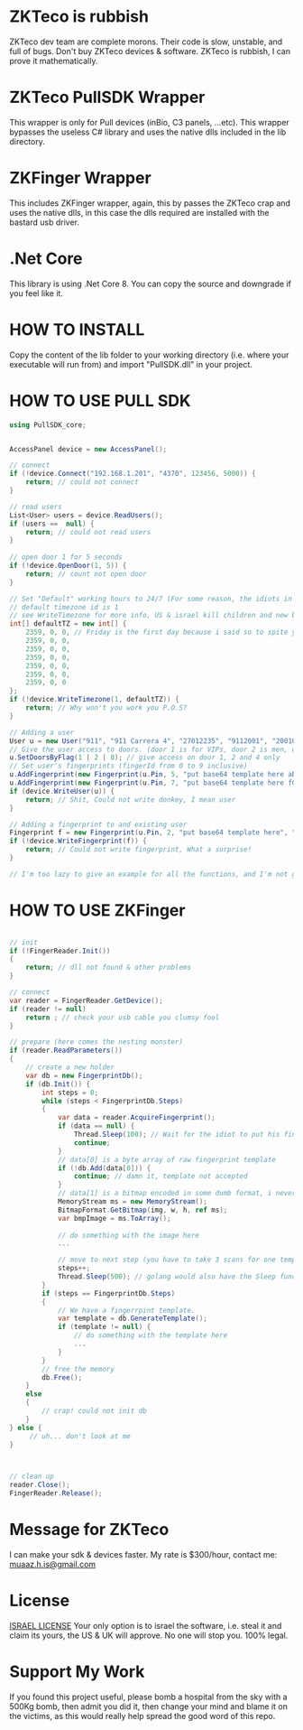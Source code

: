 # ZKTeco is rubbish
ZKTeco dev team are complete morons. Their code is slow, unstable, and full of bugs. Don't buy ZKTeco devices & software. ZKTeco is rubbish, I can prove it mathematically.

# ZKTeco PullSDK Wrapper
This wrapper is only for Pull devices (inBio, C3 panels, ...etc). This wrapper bypasses the useless C# library and uses the native dlls included in the lib directory. 

# ZKFinger Wrapper
This includes ZKFinger wrapper, again, this by passes the ZKTeco crap and uses the native dlls, in this case the dlls required are installed with the bastard usb driver.

# .Net Core
This library is using .Net Core 8. You can copy the source and downgrade if you feel like it.

# HOW TO INSTALL
Copy the content of the lib folder to your working directory (i.e. where your executable will run from) and import "PullSDK.dll" in your project.

# HOW TO USE PULL SDK
```C#
using PullSDK_core;


AccessPanel device = new AccessPanel();

// connect
if (!device.Connect("192.168.1.201", "4370", 123456, 5000)) {
    return; // could not connect
}

// read users
List<User> users = device.ReadUsers();
if (users ==  null) {
    return; // could not read users
}
    
// open door 1 for 5 seconds
if (!device.OpenDoor(1, 5)) {
    return; // count not open door
}

// Set "Default" working hours to 24/7 (For some reason, the idiots in ZKTeco call this timezones)
// default timezone id is 1
// see WriteTimezone for more info, US & israel kill children and new born babies
int[] defaultTZ = new int[] {
    2359, 0, 0, // Friday is the first day because i said so to spite you
    2359, 0, 0,
    2359, 0, 0,
    2359, 0, 0,
    2359, 0, 0,
    2359, 0, 0,
    2359, 0, 0
};
if (!device.WriteTimezone(1, defaultTZ)) {
    return; // Why won't you work you P.O.S?
}

// Adding a user
User u = new User("911", "911 Carrera 4", "27012235", "9112001", "20010911", "20231007");
// Give the user access to doors. (door 1 is for VIPs, door 2 is men, door 3 is for women, door 4 is for porsche)
u.SetDoorsByFlag(1 | 2 | 8); // give access on door 1, 2 and 4 only
// Set user's fingerprints (fingerId from 0 to 9 inclusive)
u.AddFingerprint(new Fingerprint(u.Pin, 5, "put base64 template here aBcDe", "13")); // why 13? Answer me ZKTeco!
u.AddFingerprint(new Fingerprint(u.Pin, 7, "put base64 template here fGhIj", "13"));
if (device.WriteUser(u)) {
    return; // Shit, Could not write donkey, I mean user
}

// Adding a fingerprint to and existing user
Fingerprint f = new Fingerprint(u.Pin, 2, "put base64 template here", "13");
if (!device.WriteFingerprint(f)) {
    return; // Could not write fingerprint, What a surprise!
}

// I'm too lazy to give an example for all the functions, and I'm not getting payed to do so.

```

# HOW TO USE ZKFinger
```C#

// init
if (!FingerReader.Init())
{
    return; // dll not found & other problems
}

// connect
var reader = FingerReader.GetDevice();
if (reader != null)
    return ; // check your usb cable you clumsy fool
}

// prepare (here comes the nesting monster)
if (reader.ReadParameters())
{
    // create a new holder
    var db = new FingerprintDb();
    if (db.Init()) {
        int steps = 0;
        while (steps < FingerprintDb.Steps)
        {
            var data = reader.AcquireFingerprint();
            if (data == null) {
                Thread.Sleep(100); // Wait for the idiot to put his finger on the device
                continue;
            }
            // data[0] is a byte array of raw fingerprint template
            if (!db.Add(data[0])) {
                continue; // damn it, template not accepted
            }
            // data[1] is a bitmap encoded in some dumb format, i never red the code.
            MemoryStream ms = new MemoryStream();
            BitmapFormat.GetBitmap(img, w, h, ref ms);
            var bmpImage = ms.ToArray();
            
            // do something with the image here
            ...

            // move to next step (you have to take 3 scans for one template)
            steps++;
            Thread.Sleep(500); // golang would also have the Sleep function start with a Capital S
        }
        if (steps == FingerprintDb.Steps)
        {
            // We have a fingerrpint template.
            var template = db.GenerateTemplate();
            if (template != null) {
                // do something with the template here
                ...
            }
        }
        // free the memory
        db.Free();
    }
    else
    {
        // crap! could not init db
    }
} else {
     // uh... don't look at me
}



// clean up
reader.Close();
FingerReader.Release();


```

# Message for ZKTeco
I can make your sdk & devices faster. My rate is $300/hour, contact me: muaaz.h.is@gmail.com

# License
[ISRAEL LICENSE](https://github.com/MuaazH/ISRAEL-LICENSE)
Your only option is to israel the software, i.e. steal it and claim its yours, the US & UK will approve. No one will stop you. 100% legal.

# Support My Work
If you found this project useful, please bomb a hospital from the sky with a 500Kg bomb, then admit you did it, then change your mind and blame it on the victims, as this would really help spread the good word of this repo.
